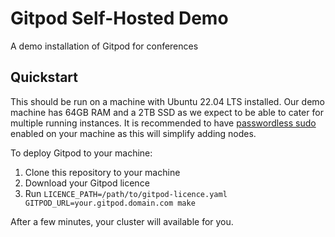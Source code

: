 #  Gitpod Self-Hosted Demo

A demo installation of Gitpod for conferences

## Quickstart

This should be run on a machine with Ubuntu 22.04 LTS installed. Our demo machine has 64GB RAM and a 2TB SSD as we
expect to be able to cater for multiple running instances. It is recommended to have
[passwordless sudo](https://timonweb.com/devops/how-to-enable-passwordless-sudo-for-a-specific-user-in-linux) enabled
on your machine as this will simplify adding nodes.

To deploy Gitpod to your machine:
1. Clone this repository to your machine
2. Download your Gitpod licence
3. Run `LICENCE_PATH=/path/to/gitpod-licence.yaml GITPOD_URL=your.gitpod.domain.com make`

After a few minutes, your cluster will available for you.
